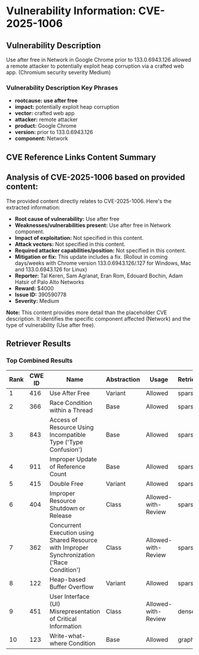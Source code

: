 # Vulnerability Information: CVE-2025-1006

## Vulnerability Description
Use after free in Network in Google Chrome prior to 133.0.6943.126 allowed a remote attacker to potentially exploit heap corruption via a crafted web app. (Chromium security severity Medium)

### Vulnerability Description Key Phrases
- **rootcause:** **use after free**
- **impact:** potentially exploit heap corruption
- **vector:** crafted web app
- **attacker:** remote attacker
- **product:** Google Chrome
- **version:** prior to 133.0.6943.126
- **component:** Network

## CVE Reference Links Content Summary
## Analysis of CVE-2025-1006 based on provided content:

The provided content directly relates to CVE-2025-1006. Here's the extracted information:

*   **Root cause of vulnerability:** Use after free
*   **Weaknesses/vulnerabilities present:** Use after free in Network component.
*   **Impact of exploitation:** Not specified in this content.
*   **Attack vectors:** Not specified in this content.
*   **Required attacker capabilities/position:** Not specified in this content.
*   **Mitigation or fix:** This update includes a fix. (Rollout in coming days/weeks with Chrome version 133.0.6943.126/.127 for Windows, Mac and 133.0.6943.126 for Linux)
*   **Reporter:** Tal Keren, Sam Agranat, Eran Rom, Edouard Bochin, Adam Hatsir of Palo Alto Networks
*   **Reward:** $4000
*   **Issue ID:** 390590778
*   **Severity:** Medium

**Note:** This content provides more detail than the placeholder CVE description. It identifies the specific component affected (Network) and the type of vulnerability (Use after free).

## Retriever Results

### Top Combined Results

| Rank | CWE ID | Name | Abstraction | Usage  | Retrievers | Individual Scores |
|------|--------|------|-------------|-------|------------|-------------------|
| 1 | 416 | Use After Free | Variant | Allowed | sparse | 0.314 |
| 2 | 366 | Race Condition within a Thread | Base | Allowed | sparse | 0.260 |
| 3 | 843 | Access of Resource Using Incompatible Type ('Type Confusion') | Base | Allowed | sparse | 0.239 |
| 4 | 911 | Improper Update of Reference Count | Base | Allowed | sparse | 0.214 |
| 5 | 415 | Double Free | Variant | Allowed | sparse | 0.209 |
| 6 | 404 | Improper Resource Shutdown or Release | Class | Allowed-with-Review | sparse | 0.205 |
| 7 | 362 | Concurrent Execution using Shared Resource with Improper Synchronization ('Race Condition') | Class | Allowed-with-Review | sparse | 0.202 |
| 8 | 122 | Heap-based Buffer Overflow | Variant | Allowed | sparse | 0.201 |
| 9 | 451 | User Interface (UI) Misrepresentation of Critical Information | Class | Allowed-with-Review | dense | 0.570 |
| 10 | 123 | Write-what-where Condition | Base | Allowed | graph | 0.003 |

